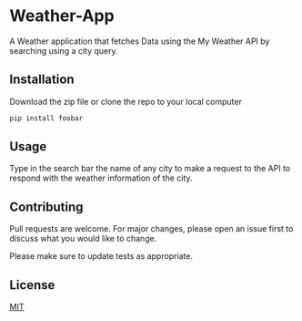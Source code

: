 # Weather-App

A Weather application that fetches Data using the My Weather API by searching using a city query.

## Installation

Download the zip file or clone the repo to your local computer 

```bash
pip install foobar
```

## Usage

Type in the search bar the name of any city to make a request to the API to respond with the weather information of the city.

## Contributing

Pull requests are welcome. For major changes, please open an issue first to discuss what you would like to change.

Please make sure to update tests as appropriate.

## License

[MIT](https://choosealicense.com/licenses/mit/)

